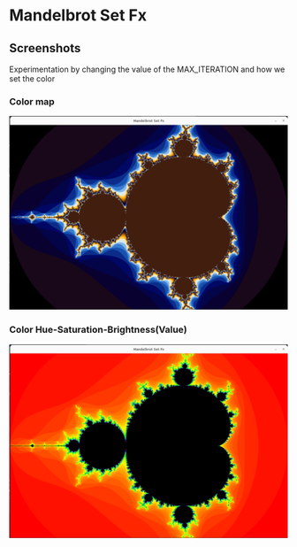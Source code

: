 # Mandelbrot Set Fx

## Screenshots
Experimentation by changing the value of the MAX_ITERATION and how we set the color
### Color map
<p align="center">
  <img width="600" height="350" src="./screenshots/color-map.png" />
</p>

### Color Hue-Saturation-Brightness(Value)
<p align="center">
  <img width="600" height="350" src="./screenshots/color-hsb.png" />
</p>